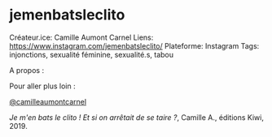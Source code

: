 # jemenbatsleclito

Créateur.ice: Camille Aumont Carnel
Liens: https://www.instagram.com/jemenbatsleclito/
Plateforme: Instagram
Tags: injonctions, sexualité féminine, sexualité.s, tabou

A propos :

Pour aller plus loin :

[@camilleaumontcarnel](https://www.instagram.com/camilleaumontcarnel/)

*Je m'en bats le clito ! Et si on arrêtait de se taire ?*, Camille A., éditions Kiwi, 2019.